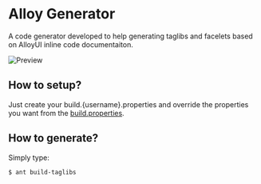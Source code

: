 # Alloy Generator

A code generator developed to help generating taglibs and facelets based on AlloyUI inline code documentaiton.

![Preview](http://cl.ly/image/0S2y3q0S421D)


## How to setup?

Just create your build.{username}.properties and override the properties you want from the [build.properties](build.properties).

## How to generate?

Simply type:

```sh
$ ant build-taglibs
```

